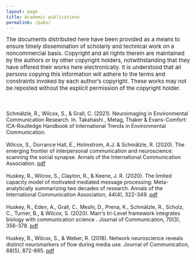 ```yaml
---
layout: page
title: Academic publications
permalink: /pubs/
---
```

<script type="text/javascript" src="https://d1bxh8uas1mnw7.cloudfront.net/assets/embed.js"></script>
<span style="font-size: 15px !important;">The documents distributed here have been provided as a means to ensure timely dissemination of scholarly and technical work on a noncommercial basis. Copyright and all rights therein are maintained by the authors or by other copyright holders, notwithstanding that they have offered their works here electronically. It is understood that all persons copying this information will adhere to the terms and constraints invoked by each author’s copyright. These works may not be reposted without the explicit permission of the copyright holder.</span>
<br>
<br>
<br><br>
Schmälzle, R., Wilcox, S., & Grall, C. (2021). Neuroimaging in Environmental Communication Research. In. Takahashi , Metag, Thaker & Evans-Comfort: ICA-Routledge Handbook of International Trends in Environmental Communication.
<br><br>
Wilcox, S., Dorrance Hall, E., Holmstrom, A.J. & Schmälzle, R. (2020). The emerging frontier of interpersonal communication and neuroscience: scanning the social synapse. Annals of the International Communication Association. [pdf](https://www.tandfonline.com/eprint/R6CV7ACTBTEWNMTG3CT6/full?target=10.1080/23808985.2020.1843366)
<br><br>
Huskey, R., Wilcox, S., Clayton, R., & Keene, J. R. (2020). The limited capacity model of motivated mediated message processing: Meta-analytically summarizing two decades of research. Annals of the International Communication Association, 44(4), 322–349. 
[pdf](https://cogcommscience.com/wp-content/uploads/2020/11/huskey_wilcox_clayton_keene_2020.pdf)
<br><br>
Huskey, R., Eden, A., Grall, C., Meshi, D., Prena, K., Schmälzle, R.,  Scholz, C., Turner, B., & Wilcox, S. (2020). Marr’s tri-Level framework integrates biology with communication science . Journal of Communication, 70(3), 356-378. [pdf](https://nomcomm.github.io/publications/pdfs/huskey2020marr.pdf)
<br><br>
Huskey, R., Wilcox, S., & Weber, R. (2018). Network neuroscience reveals distinct neuromarkers of flow during media use. Journal of Communication, 68(5), 872-895. [pdf](https://cogcommscience.com/wp-content/uploads/2018/10/huskey_wilcox_weber_2018.pdf)
<br><br>
